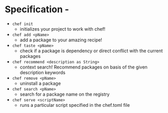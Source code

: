 # Specification -
- `chef init`
    - initializes your project to work with chef!
- `chef add <pName>`
    - add a package to your amazing recipe!
- `chef taste <pName>`
    - check if a package is dependency or direct conflict with the current packages
- `chef recommend <description as String>`
    - context search! Recommend packages on basis of the given description keywords
- `chef remove <pName>`
    - uninstall a package
- `chef search <pName>`
    - search for a package name on the registry
- `chef serve <scriptName>`
    - runs a particular script specified in the chef.toml file